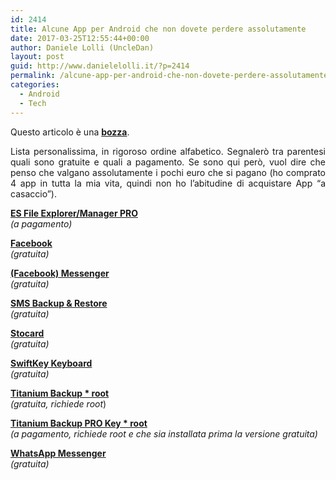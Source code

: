 ```yaml
---
id: 2414
title: Alcune App per Android che non dovete perdere assolutamente
date: 2017-03-25T12:55:44+00:00
author: Daniele Lolli (UncleDan)
layout: post
guid: http://www.danielelolli.it/?p=2414
permalink: /alcune-app-per-android-che-non-dovete-perdere-assolutamente-03-2017.html
categories:
  - Android
  - Tech
---
```

<div class="alert alert-info">
  Questo articolo è una <b><u>bozza</u></b>.
</div>

<p style="text-align: justify;">
  Lista personalissima, in rigoroso ordine alfabetico. Segnalerò tra parentesi quali sono gratuite e quali a pagamento. Se sono qui però, vuol dire che penso che valgano assolutamente i pochi euro che si pagano (ho comprato 4 app in tutta la mia vita, quindi non ho l&#8217;abitudine di acquistare App &#8220;a casaccio&#8221;).
</p>

[**ES File Explorer/Manager PRO**](https://play.google.com/store/apps/details?id=com.estrongs.android.pop.pro&hl=it)  
_(a pagamento)_

[**Facebook**](https://play.google.com/store/apps/details?id=com.facebook.katana&hl=it)  
_(gratuita)_

[**(Facebook) Messenger**](https://play.google.com/store/apps/details?id=com.facebook.orca&hl=it)  
_(gratuita)_

[**SMS Backup & Restore**](https://play.google.com/store/apps/details?id=com.riteshsahu.SMSBackupRestore&hl=it)  
_(gratuita)_

[**Stocard**](https://play.google.com/store/apps/details?id=de.stocard.stocard&hl=it)  
_(gratuita)_

[**SwiftKey Keyboard**](https://play.google.com/store/apps/details?id=com.touchtype.swiftkey&hl=it)  
_(gratuita)_

[**Titanium Backup * root**](https://play.google.com/store/apps/details?id=com.keramidas.TitaniumBackup&hl=it)  
_(gratuita, richiede_ _root_)

[**Titanium Backup PRO Key * root**](https://play.google.com/store/apps/details?id=com.keramidas.TitaniumBackupPro&hl=it)  
_(a pagamento, richiede_ _root e che sia installata prima la versione gratuita)_

[**WhatsApp Messenger**](https://play.google.com/store/apps/details?id=com.whatsapp&hl=it)  
_(gratuita)_